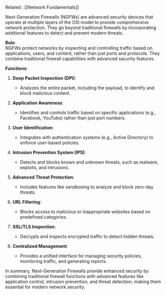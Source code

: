 
Related : [[Network Fundamentals]]

Next-Generation Firewalls (NGFWs) are advanced security devices that operate at multiple layers of the OSI model to provide comprehensive network protection. They go beyond traditional firewalls by incorporating additional features to detect and prevent modern threats.

**Role**:  
NGFWs protect networks by inspecting and controlling traffic based on applications, users, and content, rather than just ports and protocols. They combine traditional firewall capabilities with advanced security features.

**Functions**:

1. **Deep Packet Inspection (DPI)**:
    
    - Analyzes the entire packet, including the payload, to identify and block malicious content.
2. **Application Awareness**:
    
    - Identifies and controls traffic based on specific applications (e.g., Facebook, YouTube) rather than just port numbers.
3. **User Identification**:
    
    - Integrates with authentication systems (e.g., Active Directory) to enforce user-based policies.
4. **Intrusion Prevention System (IPS)**:
    
    - Detects and blocks known and unknown threats, such as malware, exploits, and intrusions.
5. **Advanced Threat Protection**:
    
    - Includes features like sandboxing to analyze and block zero-day threats.
6. **URL Filtering**:
    
    - Blocks access to malicious or inappropriate websites based on predefined categories.
7. **SSL/TLS Inspection**:
    
    - Decrypts and inspects encrypted traffic to detect hidden threats.
8. **Centralized Management**:
    
    - Provides a unified interface for managing security policies, monitoring traffic, and generating reports.

In summary, Next-Generation Firewalls provide enhanced security by combining traditional firewall functions with advanced features like application control, intrusion prevention, and threat detection, making them essential for modern network security.